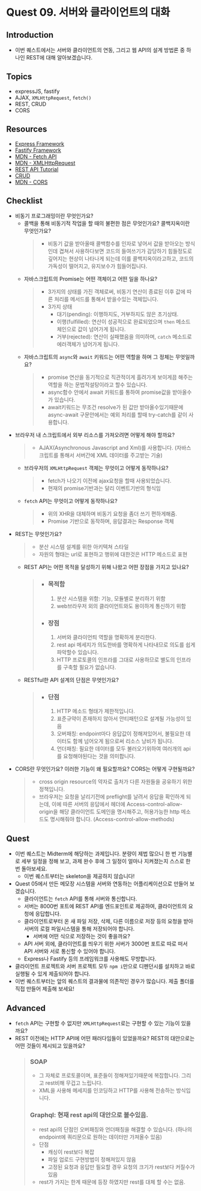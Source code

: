 # Quest 09. 서버와 클라이언트의 대화

## Introduction
* 이번 퀘스트에서는 서버와 클라이언트의 연동, 그리고 웹 API의 설계 방법론 중 하나인 REST에 대해 알아보겠습니다.

## Topics
* expressJS, fastify
* AJAX, `XMLHttpRequest`, `fetch()`
* REST, CRUD
* CORS

## Resources
* [Express Framework](http://expressjs.com/)
* [Fastify Framework](https://www.fastify.io/)
* [MDN - Fetch API](https://developer.mozilla.org/en-US/docs/Web/API/Fetch_API)
* [MDN - XMLHttpRequest](https://developer.mozilla.org/en-US/docs/Web/API/XMLHttpRequest)
* [REST API Tutorial](https://restfulapi.net/)
* [CRUD](https://en.wikipedia.org/wiki/Create,_read,_update_and_delete)
* [MDN - CORS](https://developer.mozilla.org/en-US/docs/Web/HTTP/CORS)

## Checklist
* 비동기 프로그래밍이란 무엇인가요?
  * 콜백을 통해 비동기적 작업을 할 때의 불편한 점은 무엇인가요? 콜백지옥이란 무엇인가요?
    > *  비동기 값을 받아올때 콜백함수를 인자로 넣어서 값을 받아오는 방식인데 겹쳐서 사용하다보면 코드의 들여쓰기가 감당하기 힘들정도로 깊어지는 현상이 나타나게 되는데 이를 콜백지옥이라고하고, 코드의 가독성이 떨어지고, 유지보수가 힘들어집니다.
  * 자바스크립트의 Promise는 어떤 객체이고 어떤 일을 하나요?
    > * 3가지의 상태를 가진 객체로써, 비동기 연산이 종료된 이후 값에 따른 처리를 메서드를 통해서 받을수있는 객체입니다.
    > * 3가지 상태
    >   * 대기(pending): 이행하지도, 거부하지도 않은 초기상태.
    >   * 이행(fulfilled): 연산이 성공적으로 완료되었으며 `then` 메소드 체인으로 값이 넘어가게 됩니다.
    >   * 거부(rejected): 연산이 실패했음을 의미하며, `catch` 메소드로 에러객체가 넘어가게 됩니다.
  * 자바스크립트의 `async`와 `await` 키워드는 어떤 역할을 하며 그 정체는 무엇일까요?
    > * promise 연산을 동기적으로 직관적이게 흘려가게 보이게끔 해주는 역할을 하는 문법적설탕이라고 할수 있습니다.
    > * async함수 안에서 await 키워드를 통하여 promise값을 받아올수가 있습니다.
    > * await키워드는 무조건 resolve가 된 값만 받아올수있기때문에 async-await 구문안에서는 예외 처리를 할때 try-catch를 같이 사용합니다.
* 브라우저 내 스크립트에서 외부 리소스를 가져오려면 어떻게 해야 할까요?
  > * AJAX(Asynchronous Javascript and Xml)를 사용합니다. (자바스크립트를 통해서 서버간에 XML 데이터를 주고받는 기술)
  * 브라우저의 `XMLHttpRequest` 객체는 무엇이고 어떻게 동작하나요?
    > * fetch가 나오기 이전에 ajax요청을 할때 사용되었습니다.
    > * 현재의 promise기반과는 달리 이벤트기반의 형식임
  * `fetch` API는 무엇이고 어떻게 동작하나요?
    > * 위의 XHR을 대체하며 비동기 요청을 좀더 쓰기 편하게해줌.
    > * Promise 기반으로 동작하며, 응답결과는 Response 객체
* REST는 무엇인가요?
  > * 분산 시스템 설계를 위한 아키텍쳐 스타일
  > * 자원의 형태는 url로 표현하고 행위에 대한것은 HTTP 메소드로 표현
  * REST API는 어떤 목적을 달성하기 위해 나왔고 어떤 장점을 가지고 있나요?
    > * ### 목적함
    >   1. 분산 시스템을 위함: 기능, 모듈별로 분리하기 위함
    >   2. web브라우저 외의 클라이언트와도 용이하게 통신하기 위함
    > * ### 장점
    >   1. 서버와 클라이언틔 역할을 명확하게 분리한다.
    >   2. rest api 메세지가 의도한바를 명확하게 나타내므로 의도를 쉽게 파악할수 있습니다.
    >   3. HTTP 프로토콜의 인프라를 그대로 사용하므로 별도의 인프라를 구축할 필요가 없습니다.

  * RESTful한 API 설계의 단점은 무엇인가요?
      > * ### 단점
      >   1. HTTP 메소드 형태가 제한적입니다.
      >   2. 표준규약이 존재하지 않아서 안티패턴으로 설계될 가능성이 있음
      >   3. 오버패칭: endpoint마다 응답값이 정해져있어서, 불필요한 데이터도 함께 넘어오게 됨으로써 리소스 낭비가 됩니다.
      >   4. 언더패칭: 필요한 데이터를 모두 불러오기위하여 여러개의 api를 요청해야된다는 것을 의미합니다.
* CORS란 무엇인가요? 이러한 기능이 왜 필요할까요? CORS는 어떻게 구현될까요?
  > * cross origin resource의 약자로 출처가 다른 자원들을 공유하기 위한 정책입니다.
  > * 브라우저는 요청을 날리기전에 preflight를 날려서 응답을 확인하게 되는데, 이에 따른 서버의 응답에서 헤더에 Access-control-allow-origin을 해당 클라이언트 도메인을 명시해주고, 허용가능한 http 메소드도 명시해줘야 합니다. (Access-control-allow-methods)

## Quest
* 이번 퀘스트는 Midterm에 해당하는 과제입니다. 분량이 제법 많으니 한 번 기능별로 세부 일정을 정해 보고, 과제 완수 후에 그 일정이 얼마나 지켜졌는지 스스로 한 번 돌아보세요.
  * 이번 퀘스트부터는 skeleton을 제공하지 않습니다!
* Quest 05에서 만든 메모장 시스템을 서버와 연동하는 어플리케이션으로 만들어 보겠습니다.
  * 클라이언트는 `fetch` API를 통해 서버와 통신합니다.
  * 서버는 8000번 포트에 REST API를 엔드포인트로 제공하여, 클라이언트의 요청에 응답합니다.
  * 클라이언트로부터 온 새 파일 저장, 삭제, 다른 이름으로 저장 등의 요청을 받아 서버의 로컬 파일시스템을 통해 저장되어야 합니다.
    * 서버에 어떤 식으로 저장하는 것이 좋을까요?
  * API 서버 외에, 클라이언트를 띄우기 위한 서버가 3000번 포트로 따로 떠서 API 서버와 서로 통신할 수 있어야 합니다.
  * Express나 Fastify 등의 프레임워크를 사용해도 무방합니다.
* 클라이언트 프로젝트와 서버 프로젝트 모두 `npm i`만으로 디펜던시를 설치하고 바로 실행될 수 있게 제출되어야 합니다.
* 이번 퀘스트부터는 앞의 퀘스트의 결과물에 의존적인 경우가 많습니다. 제출 폴더를 직접 만들어 제출해 보세요!

## Advanced
* `fetch` API는 구현할 수 없지만 `XMLHttpRequest`로는 구현할 수 있는 기능이 있을까요?
* REST 이전에는 HTTP API에 어떤 패러다임들이 있었을까요? REST의 대안으로는 어떤 것들이 제시되고 있을까요?
  > ### SOAP
  >   * 그 자체로 프로토콜이며, 표준들이 정해져있기때문에 복잡합니다. 그리고 rest비해 무겁고 느립니다.
  >   * XML을 사용해 메세지를 인코딩하고 HTTP를 사용해 전송하는 방식입니다.
  > ### Graphql: 현재 rest api의 대안으로 볼수있음.
  >   * rest api의 단점인 오버패칭와 언더패칭을 해결할 수 있습니다. (하나의 endpoint에 쿼리문으로 원하는 데이터만 가져올수 있음)
  >   * 단점
  >     * 캐싱이 rest보다 복잡
  >     * 파일 업로드 구현방법이 정해져있지 않음
  >     * 고정된 요청과 응답만 필요할 경우 요청의 크기가 rest보다 커질수가 있음
  > * rest가 가지는 한계 때문에 등장 하였지만 rest를 대체 할 수는 없음.
